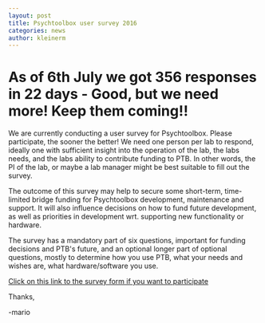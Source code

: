 ```yaml
---
layout: post
title: Psychtoolbox user survey 2016
categories: news
author: kleinerm
---
```


# As of 6th July we got 356 responses in 22 days - Good, but we need more! Keep them coming!!

We are currently conducting a user survey for Psychtoolbox. Please participate, the sooner the better! We need one person per lab to respond, ideally one with sufficient insight into the operation of the lab, the labs needs, and the labs ability to contribute funding to PTB. In other words, the PI of the lab, or maybe a lab manager might be best suitable to fill out the survey.


The outcome of this survey may help to secure some short-term, time-limited bridge funding for Psychtoolbox development, maintenance and support. It will also influence decisions on how to fund future development, as well as priorities in development wrt. supporting new functionality or hardware.


The survey has a mandatory part of six questions, important for funding decisions and PTB's future, and an optional longer part of optional questions, mostly to determine how you use PTB, what your needs and wishes are, what hardware/software you use.


[Click on this link to the survey form if you want to participate][SurveyForm]

Thanks,

-mario

[SurveyForm]: <http://goo.gl/forms/LlD2XbNf0XNYuq7B2>
